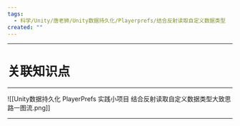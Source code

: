 ```yaml
---
tags:
  - 科学/Unity/唐老狮/Unity数据持久化/Playerprefs/结合反射读取自定义数据类型
created: ""
---
```


---
# 关联知识点



---

![[Unity数据持久化 PlayerPrefs 实践小项目 结合反射读取自定义数据类型大致思路一图流.png]]


---
